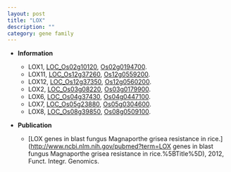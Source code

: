 ```yaml
---
layout: post
title: "LOX"
description: ""
category: gene family
---
```


* **Information**  
    + LOX1, [LOC_Os02g10120](http://rice.uga.edu/cgi-bin/ORF_infopage.cgi?orf=LOC_Os02g10120), [Os02g0194700](https://rapdb.dna.affrc.go.jp/locus/?name=Os02g0194700).
    + LOX11, [LOC_Os12g37260](http://rice.uga.edu/cgi-bin/ORF_infopage.cgi?orf=LOC_Os12g37260), [Os12g0559200](https://rapdb.dna.affrc.go.jp/locus/?name=Os12g0559200).
    + LOX12, [LOC_Os12g37350](http://rice.uga.edu/cgi-bin/ORF_infopage.cgi?orf=LOC_Os12g37350), [Os12g0560200](https://rapdb.dna.affrc.go.jp/locus/?name=Os12g0560200).
    + LOX2, [LOC_Os03g08220](http://rice.uga.edu/cgi-bin/ORF_infopage.cgi?orf=LOC_Os03g08220), [Os03g0179900](https://rapdb.dna.affrc.go.jp/locus/?name=Os03g0179900).
    + LOX6, [LOC_Os04g37430](http://rice.uga.edu/cgi-bin/ORF_infopage.cgi?orf=LOC_Os04g37430), [Os04g0447100](https://rapdb.dna.affrc.go.jp/locus/?name=Os04g0447100).
    + LOX7, [LOC_Os05g23880](http://rice.uga.edu/cgi-bin/ORF_infopage.cgi?orf=LOC_Os05g23880), [Os05g0304600](https://rapdb.dna.affrc.go.jp/locus/?name=Os05g0304600).
    + LOX8, [LOC_Os08g39850](http://rice.uga.edu/cgi-bin/ORF_infopage.cgi?orf=LOC_Os08g39850), [Os08g0509100](https://rapdb.dna.affrc.go.jp/locus/?name=Os08g0509100).

* **Publication**  
    + [LOX genes in blast fungus Magnaporthe grisea resistance in rice.](http://www.ncbi.nlm.nih.gov/pubmed?term=LOX genes in blast fungus Magnaporthe grisea resistance in rice.%5BTitle%5D), 2012, Funct. Integr. Genomics.


